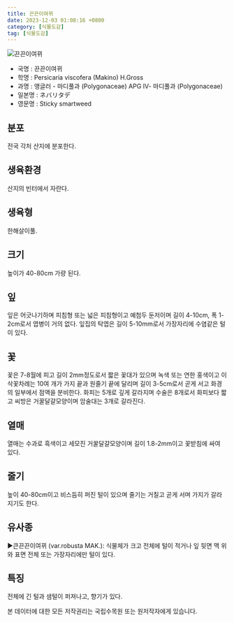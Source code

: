```yaml
---
title: 끈끈이여뀌
date: 2023-12-03 01:08:16 +0800
category: [식물도감]
tag: [식물도감]
---
```




![끈끈이여뀌](/fileUpload/plants/basic/Polygonaceae/Persicaria/1457/1_th2.JPG)
- 국명 : 끈끈이여뀌
- 학명 : Persicaria viscofera (Makino) H.Gross
- 과명 : 앵글러 - 마디풀과 (Polygonaceae) APG Ⅳ- 마디풀과 (Polygonaceae)
- 일본명 : ネバリタデ
- 영문명 : Sticky smartweed


## 분포
전국 각처 산지에 분포한다.
## 생육환경
산지의 빈터에서 자란다.
## 생육형
한해살이풀.
## 크기
높이가 40-80cm 가량 된다.
## 잎
잎은 어긋나기하며 피침형 또는 넓은 피침형이고 예첨두 둔저이며 길이 4-10cm, 폭 1-2cm로서 엽병이 거의 없다. 잎집의 탁엽은 길이 5-10mm로서 가장자리에 수염같은 털이 있다.
## 꽃
꽃은 7-8월에 피고 길이 2mm정도로서 짧은 꽃대가 있으며 녹색 또는 연한 홍색이고 이삭꽃차례는 10여 개가 가지 끝과 원줄기 끝에 달리며 길이 3-5cm로서 곧게 서고 화경의 일부에서 점액을 분비한다. 화피는 5개로 깊게 갈라지며 수술은 8개로서 화피보다 짧고 씨방은 거꿀달걀모양이며 암술대는 3개로 갈라진다.
## 열매
열매는 수과로 흑색이고 세모진 거꿀달걀모양이며 길이 1.8-2mm이고 꽃받침에 싸여 있다.
## 줄기
높이 40-80cm이고 비스듬히 퍼진 털이 있으며 줄기는 거칠고 곧게 서며 가지가 갈라지기도 한다.
## 유사종
▶큰끈끈이여뀌 (var.robusta MAK.): 식물체가 크고 전체에 털이 적거나 잎 뒷면 맥 위와 표면 전체 또는 가장자리에만 털이 있다.
## 특징
전체에 긴 털과 샘털이 퍼져나고, 향기가 있다.






본 데이터에 대한 모든 저작권리는 국립수목원 또는 원저작자에게 있습니다.
